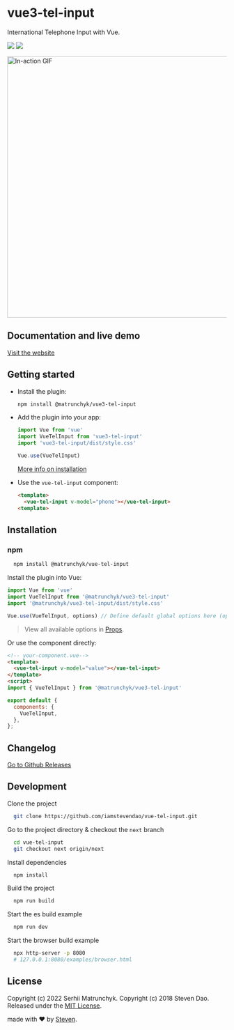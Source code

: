 # vue3-tel-input

International Telephone Input with Vue.

[![](https://img.shields.io/npm/dt/vue3-tel-input.svg)](https://www.npmjs.com/package/vue3-tel-input) [![](https://img.shields.io/github/stars/matrunchyk/vue3-tel-input.svg)](https://github.com/matrunchyk/vue3-tel-input)

<p>
<img width="600px" alt="In-action GIF" src="https://thumbs.gfycat.com/EducatedPoliteBluefintuna-size_restricted.gif"/>
</p>

## Documentation and live demo

[Visit the website](https://iamstevendao.github.io/vue-tel-input/)

## Getting started

- Install the plugin:

  ```sh
  npm install @matrunchyk/vue3-tel-input
  ```

- Add the plugin into your app:

  ```javascript
  import Vue from 'vue'
  import VueTelInput from 'vue3-tel-input'
  import 'vue3-tel-input/dist/style.css'

  Vue.use(VueTelInput)
  ```

  [More info on installation](#installation)

- Use the `vue-tel-input` component:

  ```html
  <template>
    <vue-tel-input v-model="phone"></vue-tel-input>
  <template>
  ```

## Installation

### npm

```bash
  npm install @matrunchyk/vue-tel-input
```

Install the plugin into Vue:

```javascript
import Vue from 'vue'
import VueTelInput from '@matrunchyk/vue3-tel-input'
import '@matrunchyk/vue3-tel-input/dist/style.css'

Vue.use(VueTelInput, options) // Define default global options here (optional)
```

> View all available options in [Props](https://iamstevendao.github.io/vue-tel-input/documentation/props.html).

Or use the component directly:

```html
<!-- your-component.vue-->
<template>
  <vue-tel-input v-model="value"></vue-tel-input>
</template>
<script>
import { VueTelInput } from '@matrunchyk/vue3-tel-input'

export default {
  components: {
    VueTelInput,
  },
};

```

## Changelog

[Go to Github Releases](https://github.com/iamstevendao/vue-tel-input/releases)

## Development

Clone the project

```bash
  git clone https://github.com/iamstevendao/vue-tel-input.git
```

Go to the project directory & checkout the `next` branch

```bash
  cd vue-tel-input
  git checkout next origin/next
```

Install dependencies

```bash
  npm install
```

Build the project

```bash
  npm run build
```

Start the es build example

```bash
  npm run dev
```

Start the browser build example

```bash
  npx http-server -p 8080
  # 127.0.0.1:8080/examples/browser.html
```

## License

Copyright (c) 2022 Serhii Matrunchyk.
Copyright (c) 2018 Steven Dao.
Released under the [MIT License](https://github.com/iamstevendao/vue-tel-input/blob/master/LICENSE).

made with &#x2764; by [Steven](https://github.com/iamstevendao).

